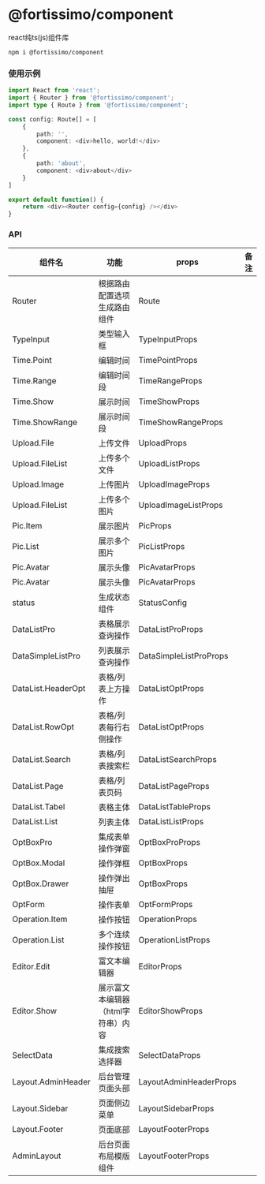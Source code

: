# @fortissimo/component

react纯ts(js)组件库

```shell script
npm i @fortissimo/component
```

### 使用示例

```typescript
import React from 'react';
import { Router } from '@fortissimo/component';
import type { Route } from '@fortissimo/component';

const config: Route[] = [
    {
        path: '',
        component: <div>hello, world!</div>
    },
    {
        path: 'about',
        component: <div>about</div>
    }
]

export default function() {
    return <div><Router config={config} /></div>
}
```

### API

| 组件名                        | 功能                  | props                  |备注|
|----------------------------|---------------------|------------------------|---|
| Router                     | 根据路由配置选项生成路由组件      | Route                  |
| TypeInput                  | 类型输入框               | TypeInputProps         |
| Time.Point                 | 编辑时间                | TimePointProps         |
| Time.Range                 | 编辑时间段               | TimeRangeProps         |
| Time.Show                  | 展示时间                | TimeShowProps          |
| Time.ShowRange             | 展示时间段               | TimeShowRangeProps     |
| Upload.File                | 上传文件                | UploadProps            |
| Upload.FileList            | 上传多个文件              | UploadListProps        |
| Upload.Image               | 上传图片                | UploadImageProps       |
| Upload.FileList            | 上传多个图片              | UploadImageListProps   |
| Pic.Item                   | 展示图片                | PicProps               |
| Pic.List                   | 展示多个图片              | PicListProps           |
| Pic.Avatar                 | 展示头像                | PicAvatarProps         |
| Pic.Avatar                 | 展示头像                | PicAvatarProps         |
| status                     | 生成状态组件              | StatusConfig           |
| DataListPro                | 表格展示查询操作            | DataListProProps       |
| DataSimpleListPro          | 列表展示查询操作            | DataSimpleListProProps |
| DataList.HeaderOpt         | 表格/列表上方操作           | DataListOptProps       |
| DataList.RowOpt            | 表格/列表每行右侧操作         | DataListOptProps       |
| DataList.Search            | 表格/列表搜索栏            | DataListSearchProps    |
| DataList.Page              | 表格/列表页码             | DataListPageProps      |
| DataList.Tabel             | 表格主体                | DataListTableProps     |
| DataList.List              | 列表主体                | DataListListProps      |
| OptBoxPro                  | 集成表单操作弹窗            | OptBoxProProps         |
| OptBox.Modal               | 操作弹框                | OptBoxProps            |
| OptBox.Drawer              | 操作弹出抽屉              | OptBoxProps            |
| OptForm                    | 操作表单                | OptFormProps           |
| Operation.Item             | 操作按钮                | OperationProps         |
| Operation.List             | 多个连续操作按钮            | OperationListProps     |
| Editor.Edit                | 富文本编辑器              | EditorProps            |
| Editor.Show                | 展示富文本编辑器（html字符串）内容 | EditorShowProps        |
| SelectData                 | 集成搜索选择器             | SelectDataProps        |
| Layout.AdminHeader         | 后台管理页面头部            | LayoutAdminHeaderProps |
| Layout.Sidebar             | 页面侧边菜单              | LayoutSidebarProps     |
| Layout.Footer              | 页面底部                | LayoutFooterProps      |
| AdminLayout                | 后台页面布局模版组件          | LayoutFooterProps      |
